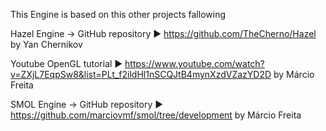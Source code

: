 ﻿This Engine is based on this other projects fallowing 


Hazel Engine	-> GitHub repository	► https://github.com/TheCherno/Hazel									by Yan Chernikov


Youtube OpenGL tutorial ► https://www.youtube.com/watch?v=ZXjL7EqpSw8&list=PLt_f2ildHl1nSCQJtB4mynXzdVZazYD2D	by Márcio Freita


SMOL Engine		-> GitHub repository	► https://github.com/marciovmf/smol/tree/development					by Márcio Freita